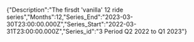 {"Description":"The firsdt 'vanilla' 12 ride series","Months":12,"Series_End":"2023-03-30T23:00:00.000Z","Series_Start":"2022-03-31T23:00:00.000Z","Series_id":"3 Period Q2 2022 to Q1 2023"}